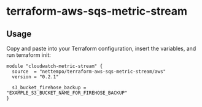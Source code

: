 # terraform-aws-sqs-metric-stream


## Usage

Copy and paste into your Terraform configuration, insert the variables, and run terraform init:

```
module "cloudwatch-metric-stream" {
  source  = "nettempo/terraform-aws-sqs-metric-stream/aws"
  version = "0.2.1"

  s3_bucket_firehose_backup	= "EXAMPLE_S3_BUCKET_NAME_FOR_FIREHOSE_BACKUP"
}
```
